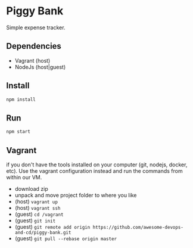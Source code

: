 # Piggy Bank
Simple expense tracker.

## Dependencies
- Vagrant (host)
- NodeJs (host|guest)

## Install

```sh
npm install
```

## Run

```sh
npm start
```

## Vagrant
if you don't have the tools installed on your computer (git, nodejs, docker, etc). Use the vagrant configuration instead and run the commands from within our VM.

- download zip
- unpack and move project folder to where you like
- (host) `vagrant up`
- (host) `vagrant ssh`
- (guest) `cd /vagrant`
- (guest) `git init`
- (guest) `git remote add origin https://github.com/awesome-devops-and-cd/piggy-bank.git`
- (guest) `git pull --rebase origin master`
